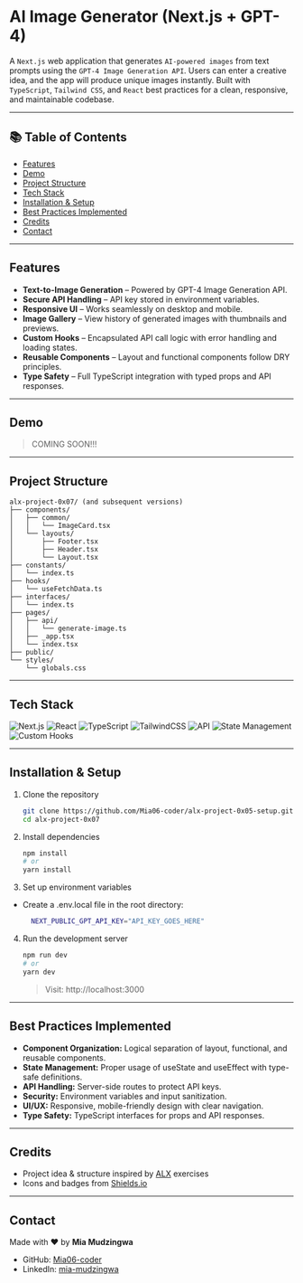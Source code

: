 # AI Image Generator (Next.js + GPT-4)

A `Next.js` web application that generates `AI-powered images` from text prompts using the `GPT-4 Image Generation API`. Users can enter a creative idea, and the app will produce unique images instantly. Built with `TypeScript`, `Tailwind CSS`, and `React` best practices for a clean, responsive, and maintainable codebase.

---

## 📚 Table of Contents

- [Features](#features)
- [Demo](#demo)
- [Project Structure](#project-structure)
- [Tech Stack](#tech-stack)
- [Installation & Setup](#installation--setup)
- [Best Practices Implemented](#best-practices-implemented)
- [Credits](#credits)
- [Contact](#contact)

---

## Features

- **Text-to-Image Generation** – Powered by GPT-4 Image Generation API.
- **Secure API Handling** – API key stored in environment variables.
- **Responsive UI** – Works seamlessly on desktop and mobile.
- **Image Gallery** – View history of generated images with thumbnails and previews.
- **Custom Hooks** – Encapsulated API call logic with error handling and loading states.
- **Reusable Components** – Layout and functional components follow DRY principles.
- **Type Safety** – Full TypeScript integration with typed props and API responses.

---

## Demo

<!-- ![Screenshot]() -->

> COMING SOON!!!

---

## Project Structure

```plaintext
alx-project-0x07/ (and subsequent versions)
├── components/
│   ├── common/
│   │   └── ImageCard.tsx
│   └── layouts/
│       ├── Footer.tsx
│       ├── Header.tsx
│       └── Layout.tsx
├── constants/
│   └── index.ts
├── hooks/
│   └── useFetchData.ts
├── interfaces/
│   └── index.ts
├── pages/
│   ├── api/
│   │   └── generate-image.ts
│   ├── _app.tsx
│   └── index.tsx
├── public/
└── styles/
    └── globals.css
```

---

## Tech Stack

![Next.js](https://img.shields.io/badge/Framework-Next.js%2013%2B-000000?style=flat&logo=nextdotjs&logoColor=white) ![React](https://img.shields.io/badge/Frontend-React%2018%2B-61DAFB?style=flat&logo=react&logoColor=black) ![TypeScript](https://img.shields.io/badge/Language-TypeScript-3178C6?style=flat&logo=typescript&logoColor=white) ![TailwindCSS](https://img.shields.io/badge/Styling-Tailwind%20CSS-38B2AC?style=flat&logo=tailwind-css&logoColor=white) ![API](https://img.shields.io/badge/API-GPT--4%20Image%20Generation%20API-FF6F00?style=flat&logo=openai&logoColor=white) ![State Management](https://img.shields.io/badge/State%20Management-React%20Hooks-61DAFB?style=flat&logo=react&logoColor=black) ![Custom Hooks](https://img.shields.io/badge/Custom%20Hooks-useFetchData-FF4088?style=flat)

---

## Installation & Setup

1. Clone the repository
   ```bash
   git clone https://github.com/Mia06-coder/alx-project-0x05-setup.git
   cd alx-project-0x07
   ```
2. Install dependencies

   ```bash
   npm install
   # or
   yarn install
   ```

3. Set up environment variables

- Create a .env.local file in the root directory:
  ```bash
    NEXT_PUBLIC_GPT_API_KEY="API_KEY_GOES_HERE"
  ```

4. Run the development server

   ```bash
   npm run dev
   # or
   yarn dev
   ```

   > Visit: http://localhost:3000

---

## Best Practices Implemented

- **Component Organization:** Logical separation of layout, functional, and reusable components.
- **State Management:** Proper usage of useState and useEffect with type-safe definitions.
- **API Handling:** Server-side routes to protect API keys.
- **Security:** Environment variables and input sanitization.
- **UI/UX:** Responsive, mobile-friendly design with clear navigation.
- **Type Safety:** TypeScript interfaces for props and API responses.

---

## Credits

- Project idea & structure inspired by [ALX](https://www.alxafrica.com/) exercises
- Icons and badges from [Shields.io](https://shields.io/)

---

## Contact

Made with ❤️ by **Mia Mudzingwa**

- GitHub: [Mia06-coder](https://github.com/Mia06-coder)
- LinkedIn: [mia-mudzingwa](https://www.linkedin.com/in/mia-mudzingwa)
